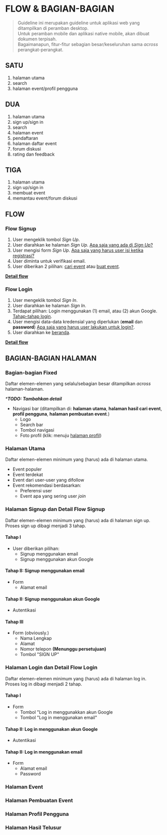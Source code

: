 # FLOW & BAGIAN-BAGIAN

> Guideline ini merupakan guideline untuk aplikasi web yang ditampilkan di peramban desktop.  
> Untuk peramban mobile dan aplikasi native mobile, akan dibuat dokumen terpisah.  
> Bagaimanapun, fitur-fitur sebagian besar/keseluruhan sama _across_ perangkat-perangkat.

## SATU
1. halaman utama
2. search
3. halaman event/profil pengguna

## DUA
1. halaman utama
2. sign up/sign in
3. search
4. halaman event
5. pendaftaran
6. halaman daftar event
7. forum diskusi
8. rating dan feedback

## TIGA
1. halaman utama
2. sign up/sign in
3. membuat event
4. memantau event/forum diskusi

## FLOW
### Flow Signup
1. User mengeklik tombol _Sign Up_.
2. User diarahkan ke halaman _Sign Up_.
  [Apa saja yang ada di _Sign Up_?](#hal-signup)
3. User mengisi form _Sign Up_.
  [Apa saja yang harus user isi ketika registrasi?](#hal-signup)
4. User diminta untuk verifikasi email.
5. User diberikan 2 pilihan: [cari event](#halaman-cari-event) atau [buat event](#halaman-buat-event).  

[**Detail flow**](#hal-signup)

### Flow Login
1. User mengeklik tombol _Sign In_.
2. User diarahkan ke halaman _Sign In_.
3. Terdapat pilihan: Login menggunakan (1) email, atau (2) akun Google. [Tahap-tahap login](#tahap-login).
4. User mengisi data-data kredensial yang diperlukan (**email** dan **password**) [Apa saja yang harus user lakukan untuk login?](#hal-login).
5. User diarahkan ke [beranda](#hal-utama).  

[**Detail flow**](#hal-login)



## BAGIAN-BAGIAN HALAMAN
### Bagian-bagian Fixed
Daftar elemen-elemen yang selalu/sebagian besar ditampilkan _across_ halaman-halaman.  

_***TODO: Tambahkan detail**_
* Navigasi bar (ditampilkan di: **halaman utama**, **halaman hasil cari event**, **profil pengguna**, **halaman pembuatan event**.)
  * Logo
  * Search bar
  * Tombol navigasi
  * Foto profil (klik: menuju [halaman profil](#hal-profil))
  

### Halaman Utama <a name="hal-utama"></a>
Daftar elemen-elemen minimum yang (harus) ada di halaman utama.
* Event populer
* Event terdekat
* Event dari user-user yang difollow
* Event rekomendasi berdasarkan:
  * Preferensi user
  * Event apa yang sering user _join_

### Halaman Signup dan Detail Flow Signup <a name="hal-signup"></a>
Daftar elemen-elemen minimum yang (harus) ada di halaman sign up.  
Proses sign up dibagi menjadi 3 tahap.
#### Tahap I
* User diberikan pilihan:
  * Signup menggunakan email
  * Signup menggunakan akun Google

#### Tahap II: Signup menggunakan email
* Form
  * Alamat email
  
#### Tahap II: Signup menggunakan akun Google
* Autentikasi

#### Tahap III
* Form (obviously.)
  * Nama Lengkap
  * Alamat
  * Nomor telepon **(Menunggu persetujuan)**
  * Tombol "SIGN UP"

### Halaman Login dan Detail Flow Login <a name="hal-login"></a>
Daftar elemen-elemen minimum yang (harus) ada di halaman log in.  
Proses log in dibagi menjadi 2 tahap.
#### Tahap I <a name="tahap-login"></a>
* Form
  * Tombol "Log in menggunakkan akun Google
  * Tombol "Log in menggunakan email"
#### Tahap II: Log in menggunakan akun Google
* Autentikasi

#### Tahap II: Log in menggunakan email
* Form
  * Alamat email
  * Password


### Halaman Event

### Halaman Pembuatan Event

### Halaman Profil Pengguna

### Halaman Hasil Telusur

